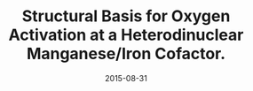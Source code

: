 ---
doi: 10.1074/jbc.M115.675223
journal: The Journal of biological chemistry
title: Structural Basis for Oxygen Activation at a Heterodinuclear Manganese/Iron Cofactor.
date: 2015-08-31
authors: Griese, JJ, Kositzki, R, Schrapers, P, Branca, RM, Nordström, A, Lehtiö, J, Haumann, M, Högbom, M
---